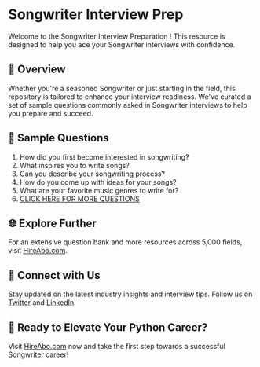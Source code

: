 # Songwriter Interview Prep

Welcome to the Songwriter Interview Preparation ! This resource is designed to help you ace your Songwriter interviews with confidence.

## 🚀 Overview

Whether you're a seasoned Songwriter or just starting in the field, this repository is tailored to enhance your interview readiness. We've curated a set of sample questions commonly asked in Songwriter interviews to help you prepare and succeed.

## 📝 Sample Questions

1. How did you first become interested in songwriting?
2. What inspires you to write songs?
3. Can you describe your songwriting process?
4. How do you come up with ideas for your songs?
5. What are your favorite music genres to write for?
6. [CLICK HERE FOR MORE QUESTIONS](https://hireabo.com/job/16_1_2/Songwriter)

## 🌐 Explore Further

For an extensive question bank and more resources across 5,000 fields, visit [HireAbo.com](https://www.hireabo.com).

## 📱 Connect with Us

Stay updated on the latest industry insights and interview tips. Follow us on [Twitter](https://twitter.com/hireabo) and [LinkedIn](https://www.linkedin.com/in/hire-abo-3609972a8/).

## 🚀 Ready to Elevate Your Python Career?

Visit [HireAbo.com](https://www.hireabo.com) now and take the first step towards a successful Songwriter career!